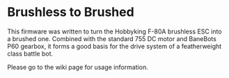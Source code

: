 # Brushless to Brushed

This firmware was written to turn the Hobbyking F-80A brushless ESC into a brushed one. Combined with the standard 755 DC motor and BaneBots P60 gearbox, it forms a good basis for the drive system of a featherweight class battle bot.

Please go to the wiki page for usage information.
​
